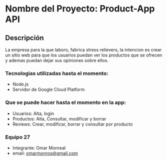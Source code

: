 # Nombre del Proyecto: Product-App API

## Descripción
La empresa para la que laboro, fabrica stress relievers, la intencion es crear un sitio web
para que los usuarios puedan ver los productos que se ofrecen y ademas puedan dejar sus opiniones
sobre ellos.

### Tecnologias utilizadas hasta el momento:
- Node.js
- Servidor de Google Cloud Platform

### Que se puede hacer hasta el momento en la app:
- Usuarios: Alta, login
- Productos: Alta, Consultar, modificar y borrar 
- Reviews: Crear, modificar, borrar y consultar por producto

### Equipo 27
- Integrante: Omar Monreal
- email: omarmonros@gmail.com